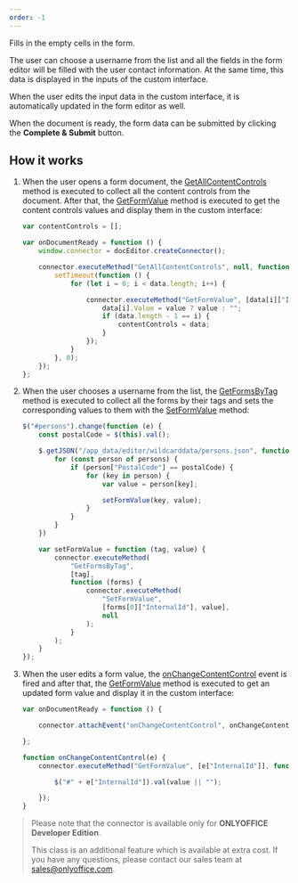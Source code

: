 ```yaml
---
order: -1
---
```



Fills in the empty cells in the form.

The user can choose a username from the list and all the fields in the form editor will be filled with the user contact information. At the same time, this data is displayed in the inputs of the custom interface.

When the user edits the input data in the custom interface, it is automatically updated in the form editor as well.

When the document is ready, the form data can be submitted by clicking the **Complete & Submit** button.

## How it works

1. When the user opens a form document, the [GetAllContentControls](/plugin/executemethod/text/getallcontentcontrols) method is executed to collect all the content controls from the document. After that, the [GetFormValue](/plugin/executemethod/form/getformvalue) method is executed to get the content controls values and display them in the custom interface:

   ``` javascript
   var contentControls = [];

   var onDocumentReady = function () {
       window.connector = docEditor.createConnector();

       connector.executeMethod("GetAllContentControls", null, function (data) {
           setTimeout(function () {
               for (let i = 0; i < data.length; i++) {

                   connector.executeMethod("GetFormValue", [data[i]["InternalId"]], function (value) {
                       data[i].Value = value ? value : "";
                       if (data.length - 1 == i) {
                           contentControls = data;
                       }
                   });
               }
           }, 0);
       });
   };
   ```

2. When the user chooses a username from the list, the [GetFormsByTag](/plugin/executemethod/form/getformsbytag) method is executed to collect all the forms by their tags and sets the corresponding values to them with the [SetFormValue](/plugin/executemethod/form/setformvalue) method:

   ``` javascript
   $("#persons").change(function (e) {
       const postalCode = $(this).val();

       $.getJSON("/app_data/editor/wildcarddata/persons.json", function (persons) {
           for (const person of persons) {
               if (person["PostalCode"] == postalCode) {
                   for (key in person) {
                       var value = person[key];

                       setFormValue(key, value);
                   }
               }
           }
       })

       var setFormValue = function (tag, value) {
           connector.executeMethod(
               "GetFormsByTag",
               [tag],
               function (forms) {
                   connector.executeMethod(
                       "SetFormValue",
                       [forms[0]["InternalId"], value],
                       null
                   );
               }
           );
       }
   });
   ```

3. When the user edits a form value, the [onChangeContentControl](/plugin/events/onchangecontentcontro) event is fired and after that, the [GetFormValue](/plugin/executemethod/form/getformvalue) method is executed to get an updated form value and display it in the custom interface:

   ``` javascript
   var onDocumentReady = function () {

       connector.attachEvent("onChangeContentControl", onChangeContentControl);

   };

   function onChangeContentControl(e) {
       connector.executeMethod("GetFormValue", [e["InternalId"]], function (value) {

           $("#" + e["InternalId"]).val(value || "");

       });
   }
   ```

> Please note that the connector is available only for **ONLYOFFICE Developer Edition**.
>
> This class is an additional feature which is available at extra cost. If you have any questions, please contact our sales team at <sales@onlyoffice.com>.
